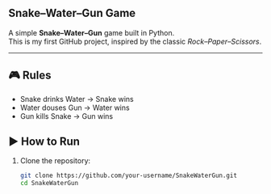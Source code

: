 ## Snake–Water–Gun Game

A simple **Snake–Water–Gun** game built in Python.  
This is my first GitHub project, inspired by the classic *Rock–Paper–Scissors*.

---

## 🎮 Rules
- Snake drinks Water → Snake wins  
- Water douses Gun → Water wins  
- Gun kills Snake → Gun wins  

## ▶️ How to Run
1. Clone the repository:
   ```bash
   git clone https://github.com/your-username/SnakeWaterGun.git
   cd SnakeWaterGun

